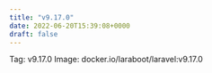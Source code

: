 ```yaml
---
title: "v9.17.0"
date: 2022-06-20T15:39:08+0000
draft: false
---
```


Tag: v9.17.0
Image: docker.io/laraboot/laravel:v9.17.0

